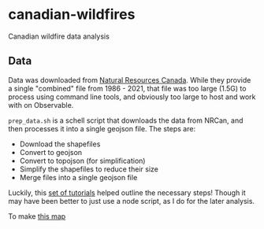 # canadian-wildfires
Canadian wildfire data analysis

## Data 
Data was downloaded from [Natural Resources Canada](https://cwfis.cfs.nrcan.gc.ca/datamart/download/nbac). While they provide a single "combined" file from 1986 - 2021, that file was too large (1.5G) to process using command line tools, and obviously too large to host and work with on Observable.

`prep_data.sh` is a schell script that downloads the data from NRCan, and then
processes it into a single geojson file. The steps are:

- Download the shapefiles
- Convert to geojson
- Convert to topojson (for simplification)
- Simplify the shapefiles to reduce their size
- Merge files into a single geojson file

Luckily, this [set of
tutorials](https:#medium.com/@mbostock/command-line-cartography-part-1-897aa8f8ca2c)
helped outline the necessary steps! Though it may have been better to just use a
node script, as I do for the later analysis.


To make [this map](https://observablehq.com/@mkfreeman/canadian-wildfires)